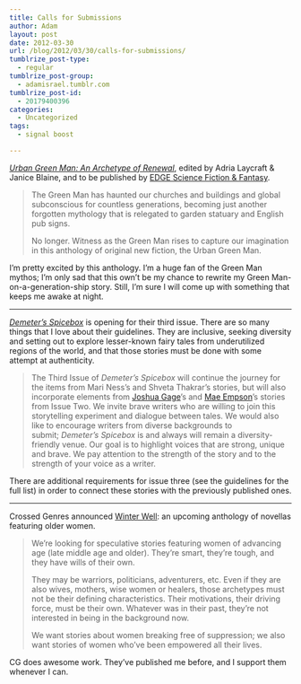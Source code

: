 ```yaml
---
title: Calls for Submissions
author: Adam
layout: post
date: 2012-03-30
url: /blog/2012/03/30/calls-for-submissions/
tumblrize_post-type:
  - regular
tumblrize_post-group:
  - adamisrael.tumblr.com
tumblrize_post-id:
  - 20179400396
categories:
  - Uncategorized
tags:
  - signal boost

---
```

_[Urban Green Man: An Archetype of Renewal][1]_, edited by Adria Laycraft & Janice Blaine, and to be published by [EDGE Science Fiction & Fantasy][2].

> The Green Man has haunted our churches and buildings and global subconscious for countless generations, becoming just another forgotten mythology that is relegated to garden statuary and English pub signs.
> 
> No longer. Witness as the Green Man rises to capture our imagination in this anthology of original new fiction, the Urban Green Man.

I&#8217;m pretty excited by this anthology. I&#8217;m a huge fan of the Green Man mythos; I&#8217;m only sad that this own&#8217;t be my chance to rewrite my Green Man-on-a-generation-ship story. Still, I&#8217;m sure I will come up with something that keeps me awake at night.

* * *

_[Demeter’s Spicebox][3]_ is opening for their third issue. There are so many things that I love about their guidelines. They are inclusive, seeking diversity and setting out to explore lesser-known fairy tales from underutilized regions of the world, and that those stories must be done with some attempt at authenticity.

> The Third Issue of _Demeter’s Spicebox_ will continue the journey for the items from Mari Ness’s and Shveta Thakrar’s stories, but will also incorporate elements from [Joshua Gage][4]’s and [Mae Empson][5]’s stories from Issue Two. We invite brave writers who are willing to join this storytelling experiment and dialogue between tales. We would also like to encourage writers from diverse backgrounds to submit; _Demeter’s Spicebox_ is and always will remain a diversity-​​friendly venue. Our goal is to highlight voices that are strong, unique and brave. We pay attention to the strength of the story and to the strength of your voice as a writer.

There are additional requirements for issue three (see the guidelines for the full list) in order to connect these stories with the previously published ones.

* * *

Crossed Genres announced [Winter Well][6]: an upcoming anthology of novellas featuring older women.

> We’re looking for speculative stories featuring women of advancing age (late middle age and older). They’re smart, they’re tough, and they have wills of their own.
> 
> They may be warriors, politicians, adventurers, etc. Even if they are also wives, mothers, wise women or healers, those archetypes must not be their defining characteristics. Their motivations, their driving force, must be their own. Whatever was in their past, they’re not interested in being in the background now.
> 
> We want stories about women breaking free of suppression; we also want stories of women who’ve been empowered all their lives.

CG does awesome work. They&#8217;ve published me before, and I support them whenever I can.

 [1]: http://www.urbangreenman.com/
 [2]: http://www.edgewebsite.com/
 [3]: http://www.cabinetdesfees.com/demeters-spicebox/ds-submission-guidelines/
 [4]: http://www.cabinetdesfees.com/2012/salt-by-joshua-gage/
 [5]: http://www.cabinetdesfees.com/2012/the-salt-of-aksum-by-mae-empson-2/
 [6]: http://crossedgenres.com/announcements/submissions-call-winter-well-speculative-novellas-of-older-women/